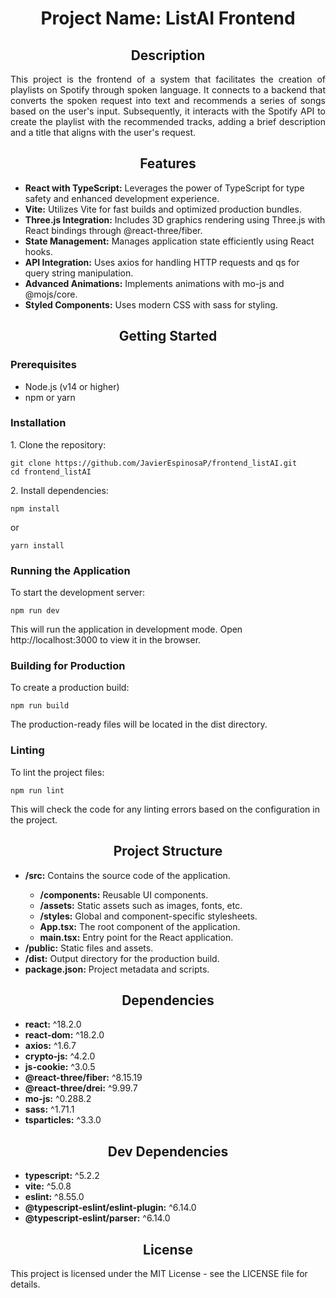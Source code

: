 <h1 align="center"><strong>Project Name: ListAI Frontend</strong></h1>

<h2 align="center"><strong>Description</strong></h2>

<p align="justify">This project is the frontend of a system that facilitates the creation of playlists on Spotify through spoken language. It connects to a backend that converts the spoken request into text and recommends a series of songs based on the user's input. Subsequently, it interacts with the Spotify API to create the playlist with the recommended tracks, adding a brief description and a title that aligns with the user's request.</p>

<h2 align="center"><strong>Features</strong></h2>

<ul>
  <li><strong>React with TypeScript:</strong> Leverages the power of TypeScript for type safety and enhanced development experience.</li>
  <li><strong>Vite:</strong> Utilizes Vite for fast builds and optimized production bundles.</li>
  <li><strong>Three.js Integration:</strong> Includes 3D graphics rendering using Three.js with React bindings through @react-three/fiber.</li>
  <li><strong>State Management:</strong> Manages application state efficiently using React hooks.</li>
  <li><strong>API Integration:</strong> Uses axios for handling HTTP requests and qs for query string manipulation.</li>
  <li><strong>Advanced Animations:</strong> Implements animations with mo-js and @mojs/core.</li>
  <li><strong>Styled Components:</strong> Uses modern CSS with sass for styling.</li>
</ul>

<h2 align="center"><strong>Getting Started</strong></h2>

<h3><strong>Prerequisites</strong></h3>

<ul>
  <li>Node.js (v14 or higher)</li>
  <li>npm or yarn</li>
</ul>

<h3><strong>Installation</strong></h3>

<p>1. Clone the repository:</p>

<pre><code>git clone https://github.com/JavierEspinosaP/frontend_listAI.git
cd frontend_listAI
</code></pre>

<p>2. Install dependencies:</p>

<pre><code>npm install
</code></pre>

<p>or</p>

<pre><code>yarn install
</code></pre>

<h3><strong>Running the Application</strong></h3>

<p>To start the development server:</p>

<pre><code>npm run dev
</code></pre>

<p>This will run the application in development mode. Open http://localhost:3000 to view it in the browser.</p>

<h3><strong>Building for Production</strong></h3>

<p>To create a production build:</p>

<pre><code>npm run build
</code></pre>

<p>The production-ready files will be located in the dist directory.</p>

<h3><strong>Linting</strong></h3>

<p>To lint the project files:</p>

<pre><code>npm run lint
</code></pre>

<p>This will check the code for any linting errors based on the configuration in the project.</p>

<h2 align="center"><strong>Project Structure</strong></h2>

<ul>
  <li><strong>/src:</strong> Contains the source code of the application.</li>
  <ul>
    <li><strong>/components:</strong> Reusable UI components.</li>
    <li><strong>/assets:</strong> Static assets such as images, fonts, etc.</li>
    <li><strong>/styles:</strong> Global and component-specific stylesheets.</li>
    <li><strong>App.tsx:</strong> The root component of the application.</li>
    <li><strong>main.tsx:</strong> Entry point for the React application.</li>
  </ul>
  <li><strong>/public:</strong> Static files and assets.</li>
  <li><strong>/dist:</strong> Output directory for the production build.</li>
  <li><strong>package.json:</strong> Project metadata and scripts.</li>
</ul>

<h2 align="center"><strong>Dependencies</strong></h2>

<ul>
  <li><strong>react:</strong> ^18.2.0</li>
  <li><strong>react-dom:</strong> ^18.2.0</li>
  <li><strong>axios:</strong> ^1.6.7</li>
  <li><strong>crypto-js:</strong> ^4.2.0</li>
  <li><strong>js-cookie:</strong> ^3.0.5</li>
  <li><strong>@react-three/fiber:</strong> ^8.15.19</li>
  <li><strong>@react-three/drei:</strong> ^9.99.7</li>
  <li><strong>mo-js:</strong> ^0.288.2</li>
  <li><strong>sass:</strong> ^1.71.1</li>
  <li><strong>tsparticles:</strong> ^3.3.0</li>
</ul>

<h2 align="center"><strong>Dev Dependencies</strong></h2>

<ul>
  <li><strong>typescript:</strong> ^5.2.2</li>
  <li><strong>vite:</strong> ^5.0.8</li>
  <li><strong>eslint:</strong> ^8.55.0</li>
  <li><strong>@typescript-eslint/eslint-plugin:</strong> ^6.14.0</li>
  <li><strong>@typescript-eslint/parser:</strong> ^6.14.0</li>
</ul>

<h2 align="center"><strong>License</strong></h2>

<p>This project is licensed under the MIT License - see the LICENSE file for details.</p>
